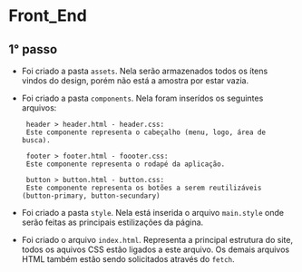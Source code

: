 # Front_End
## 1° passo
  - Foi criado a pasta `assets`. Nela serão armazenados todos os ítens vindos do design, porém não está a amostra por estar vazia.
  - Foi criado a pasta `components`. Nela foram inserídos os seguintes arquivos:
    
      ```
       header > header.html - header.css:
       Este componente representa o cabeçalho (menu, logo, área de busca).
       
       footer > footer.html - foooter.css:
       Este componente representa o rodapé da aplicação.
      
       button > button.html - button.css:
       Este componente representa os botões a serem reutilizáveis (button-primary, button-secundary)
      ```
  - Foi criado a pasta `style`. Nela está inserida o arquivo `main.style` onde serão feitas as principais 
    estilizações da página.
  - Foi criado o arquivo `index.html`. Representa a principal estrutura do site, todos os aquivos CSS estão 
    ligados a este arquivo. Os demais arquivos HTML também estão sendo solicitados através do `fetch`.

